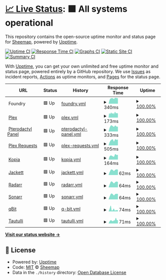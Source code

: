 # [📈 Live Status](https://Sheemap.github.io/snazcat-upptime): <!--live status--> **🟩 All systems operational**

This repository contains the open-source uptime monitor and status page for [Sheemap](https://Sheemap.github.io/snazcat-upptime), powered by [Upptime](https://github.com/upptime/upptime).

[![Uptime CI](https://github.com/Sheemap/snazcat-upptime/workflows/Uptime%20CI/badge.svg)](https://github.com/Sheemap/snazcat-upptime/actions?query=workflow%3A%22Uptime+CI%22)
[![Response Time CI](https://github.com/Sheemap/snazcat-upptime/workflows/Response%20Time%20CI/badge.svg)](https://github.com/Sheemap/snazcat-upptime/actions?query=workflow%3A%22Response+Time+CI%22)
[![Graphs CI](https://github.com/Sheemap/snazcat-upptime/workflows/Graphs%20CI/badge.svg)](https://github.com/Sheemap/snazcat-upptime/actions?query=workflow%3A%22Graphs+CI%22)
[![Static Site CI](https://github.com/Sheemap/snazcat-upptime/workflows/Static%20Site%20CI/badge.svg)](https://github.com/Sheemap/snazcat-upptime/actions?query=workflow%3A%22Static+Site+CI%22)
[![Summary CI](https://github.com/Sheemap/snazcat-upptime/workflows/Summary%20CI/badge.svg)](https://github.com/Sheemap/snazcat-upptime/actions?query=workflow%3A%22Summary+CI%22)

With [Upptime](https://upptime.js.org), you can get your own unlimited and free uptime monitor and status page, powered entirely by a GitHub repository. We use [Issues](https://github.com/Sheemap/snazcat-upptime/issues) as incident reports, [Actions](https://github.com/Sheemap/snazcat-upptime/actions) as uptime monitors, and [Pages](https://Sheemap.github.io/snazcat-upptime) for the status page.

<!--start: status pages-->
<!-- This summary is generated by Upptime (https://github.com/upptime/upptime) -->
<!-- Do not edit this manually, your changes will be overwritten -->
<!-- prettier-ignore -->
| URL | Status | History | Response Time | Uptime |
| --- | ------ | ------- | ------------- | ------ |
| <img alt="" src="https://icons.duckduckgo.com/ip3/null.ico" height="13"> Foundry | 🟩 Up | [foundry.yml](https://github.com/Sheemap/snazcat-upptime/commits/HEAD/history/foundry.yml) | <details><summary><img alt="Response time graph" src="./graphs/foundry/response-time-week.png" height="20"> 340ms</summary><br><a href="https://Sheemap.github.io/snazcat-upptime/history/foundry"><img alt="Response time 464" src="https://img.shields.io/endpoint?url=https%3A%2F%2Fraw.githubusercontent.com%2FSheemap%2Fsnazcat-upptime%2FHEAD%2Fapi%2Ffoundry%2Fresponse-time.json"></a><br><a href="https://Sheemap.github.io/snazcat-upptime/history/foundry"><img alt="24-hour response time 349" src="https://img.shields.io/endpoint?url=https%3A%2F%2Fraw.githubusercontent.com%2FSheemap%2Fsnazcat-upptime%2FHEAD%2Fapi%2Ffoundry%2Fresponse-time-day.json"></a><br><a href="https://Sheemap.github.io/snazcat-upptime/history/foundry"><img alt="7-day response time 340" src="https://img.shields.io/endpoint?url=https%3A%2F%2Fraw.githubusercontent.com%2FSheemap%2Fsnazcat-upptime%2FHEAD%2Fapi%2Ffoundry%2Fresponse-time-week.json"></a><br><a href="https://Sheemap.github.io/snazcat-upptime/history/foundry"><img alt="30-day response time 306" src="https://img.shields.io/endpoint?url=https%3A%2F%2Fraw.githubusercontent.com%2FSheemap%2Fsnazcat-upptime%2FHEAD%2Fapi%2Ffoundry%2Fresponse-time-month.json"></a><br><a href="https://Sheemap.github.io/snazcat-upptime/history/foundry"><img alt="1-year response time 510" src="https://img.shields.io/endpoint?url=https%3A%2F%2Fraw.githubusercontent.com%2FSheemap%2Fsnazcat-upptime%2FHEAD%2Fapi%2Ffoundry%2Fresponse-time-year.json"></a></details> | <details><summary><a href="https://Sheemap.github.io/snazcat-upptime/history/foundry">100.00%</a></summary><a href="https://Sheemap.github.io/snazcat-upptime/history/foundry"><img alt="All-time uptime 99.89%" src="https://img.shields.io/endpoint?url=https%3A%2F%2Fraw.githubusercontent.com%2FSheemap%2Fsnazcat-upptime%2FHEAD%2Fapi%2Ffoundry%2Fuptime.json"></a><br><a href="https://Sheemap.github.io/snazcat-upptime/history/foundry"><img alt="24-hour uptime 100.00%" src="https://img.shields.io/endpoint?url=https%3A%2F%2Fraw.githubusercontent.com%2FSheemap%2Fsnazcat-upptime%2FHEAD%2Fapi%2Ffoundry%2Fuptime-day.json"></a><br><a href="https://Sheemap.github.io/snazcat-upptime/history/foundry"><img alt="7-day uptime 100.00%" src="https://img.shields.io/endpoint?url=https%3A%2F%2Fraw.githubusercontent.com%2FSheemap%2Fsnazcat-upptime%2FHEAD%2Fapi%2Ffoundry%2Fuptime-week.json"></a><br><a href="https://Sheemap.github.io/snazcat-upptime/history/foundry"><img alt="30-day uptime 100.00%" src="https://img.shields.io/endpoint?url=https%3A%2F%2Fraw.githubusercontent.com%2FSheemap%2Fsnazcat-upptime%2FHEAD%2Fapi%2Ffoundry%2Fuptime-month.json"></a><br><a href="https://Sheemap.github.io/snazcat-upptime/history/foundry"><img alt="1-year uptime 99.96%" src="https://img.shields.io/endpoint?url=https%3A%2F%2Fraw.githubusercontent.com%2FSheemap%2Fsnazcat-upptime%2FHEAD%2Fapi%2Ffoundry%2Fuptime-year.json"></a></details>
| <img alt="" src="https://icons.duckduckgo.com/ip3/snazcat.com.ico" height="13"> [Plex](http://snazcat.com:32400) | 🟩 Up | [plex.yml](https://github.com/Sheemap/snazcat-upptime/commits/HEAD/history/plex.yml) | <details><summary><img alt="Response time graph" src="./graphs/plex/response-time-week.png" height="20"> 173ms</summary><br><a href="https://Sheemap.github.io/snazcat-upptime/history/plex"><img alt="Response time 241" src="https://img.shields.io/endpoint?url=https%3A%2F%2Fraw.githubusercontent.com%2FSheemap%2Fsnazcat-upptime%2FHEAD%2Fapi%2Fplex%2Fresponse-time.json"></a><br><a href="https://Sheemap.github.io/snazcat-upptime/history/plex"><img alt="24-hour response time 170" src="https://img.shields.io/endpoint?url=https%3A%2F%2Fraw.githubusercontent.com%2FSheemap%2Fsnazcat-upptime%2FHEAD%2Fapi%2Fplex%2Fresponse-time-day.json"></a><br><a href="https://Sheemap.github.io/snazcat-upptime/history/plex"><img alt="7-day response time 173" src="https://img.shields.io/endpoint?url=https%3A%2F%2Fraw.githubusercontent.com%2FSheemap%2Fsnazcat-upptime%2FHEAD%2Fapi%2Fplex%2Fresponse-time-week.json"></a><br><a href="https://Sheemap.github.io/snazcat-upptime/history/plex"><img alt="30-day response time 173" src="https://img.shields.io/endpoint?url=https%3A%2F%2Fraw.githubusercontent.com%2FSheemap%2Fsnazcat-upptime%2FHEAD%2Fapi%2Fplex%2Fresponse-time-month.json"></a><br><a href="https://Sheemap.github.io/snazcat-upptime/history/plex"><img alt="1-year response time 240" src="https://img.shields.io/endpoint?url=https%3A%2F%2Fraw.githubusercontent.com%2FSheemap%2Fsnazcat-upptime%2FHEAD%2Fapi%2Fplex%2Fresponse-time-year.json"></a></details> | <details><summary><a href="https://Sheemap.github.io/snazcat-upptime/history/plex">100.00%</a></summary><a href="https://Sheemap.github.io/snazcat-upptime/history/plex"><img alt="All-time uptime 99.73%" src="https://img.shields.io/endpoint?url=https%3A%2F%2Fraw.githubusercontent.com%2FSheemap%2Fsnazcat-upptime%2FHEAD%2Fapi%2Fplex%2Fuptime.json"></a><br><a href="https://Sheemap.github.io/snazcat-upptime/history/plex"><img alt="24-hour uptime 100.00%" src="https://img.shields.io/endpoint?url=https%3A%2F%2Fraw.githubusercontent.com%2FSheemap%2Fsnazcat-upptime%2FHEAD%2Fapi%2Fplex%2Fuptime-day.json"></a><br><a href="https://Sheemap.github.io/snazcat-upptime/history/plex"><img alt="7-day uptime 100.00%" src="https://img.shields.io/endpoint?url=https%3A%2F%2Fraw.githubusercontent.com%2FSheemap%2Fsnazcat-upptime%2FHEAD%2Fapi%2Fplex%2Fuptime-week.json"></a><br><a href="https://Sheemap.github.io/snazcat-upptime/history/plex"><img alt="30-day uptime 100.00%" src="https://img.shields.io/endpoint?url=https%3A%2F%2Fraw.githubusercontent.com%2FSheemap%2Fsnazcat-upptime%2FHEAD%2Fapi%2Fplex%2Fuptime-month.json"></a><br><a href="https://Sheemap.github.io/snazcat-upptime/history/plex"><img alt="1-year uptime 99.95%" src="https://img.shields.io/endpoint?url=https%3A%2F%2Fraw.githubusercontent.com%2FSheemap%2Fsnazcat-upptime%2FHEAD%2Fapi%2Fplex%2Fuptime-year.json"></a></details>
| <img alt="" src="https://icons.duckduckgo.com/ip3/panel.snazcat.com.ico" height="13"> [Pterodactyl Panel](https://panel.snazcat.com) | 🟩 Up | [pterodactyl-panel.yml](https://github.com/Sheemap/snazcat-upptime/commits/HEAD/history/pterodactyl-panel.yml) | <details><summary><img alt="Response time graph" src="./graphs/pterodactyl-panel/response-time-week.png" height="20"> 333ms</summary><br><a href="https://Sheemap.github.io/snazcat-upptime/history/pterodactyl-panel"><img alt="Response time 419" src="https://img.shields.io/endpoint?url=https%3A%2F%2Fraw.githubusercontent.com%2FSheemap%2Fsnazcat-upptime%2FHEAD%2Fapi%2Fpterodactyl-panel%2Fresponse-time.json"></a><br><a href="https://Sheemap.github.io/snazcat-upptime/history/pterodactyl-panel"><img alt="24-hour response time 311" src="https://img.shields.io/endpoint?url=https%3A%2F%2Fraw.githubusercontent.com%2FSheemap%2Fsnazcat-upptime%2FHEAD%2Fapi%2Fpterodactyl-panel%2Fresponse-time-day.json"></a><br><a href="https://Sheemap.github.io/snazcat-upptime/history/pterodactyl-panel"><img alt="7-day response time 333" src="https://img.shields.io/endpoint?url=https%3A%2F%2Fraw.githubusercontent.com%2FSheemap%2Fsnazcat-upptime%2FHEAD%2Fapi%2Fpterodactyl-panel%2Fresponse-time-week.json"></a><br><a href="https://Sheemap.github.io/snazcat-upptime/history/pterodactyl-panel"><img alt="30-day response time 310" src="https://img.shields.io/endpoint?url=https%3A%2F%2Fraw.githubusercontent.com%2FSheemap%2Fsnazcat-upptime%2FHEAD%2Fapi%2Fpterodactyl-panel%2Fresponse-time-month.json"></a><br><a href="https://Sheemap.github.io/snazcat-upptime/history/pterodactyl-panel"><img alt="1-year response time 433" src="https://img.shields.io/endpoint?url=https%3A%2F%2Fraw.githubusercontent.com%2FSheemap%2Fsnazcat-upptime%2FHEAD%2Fapi%2Fpterodactyl-panel%2Fresponse-time-year.json"></a></details> | <details><summary><a href="https://Sheemap.github.io/snazcat-upptime/history/pterodactyl-panel">100.00%</a></summary><a href="https://Sheemap.github.io/snazcat-upptime/history/pterodactyl-panel"><img alt="All-time uptime 99.98%" src="https://img.shields.io/endpoint?url=https%3A%2F%2Fraw.githubusercontent.com%2FSheemap%2Fsnazcat-upptime%2FHEAD%2Fapi%2Fpterodactyl-panel%2Fuptime.json"></a><br><a href="https://Sheemap.github.io/snazcat-upptime/history/pterodactyl-panel"><img alt="24-hour uptime 100.00%" src="https://img.shields.io/endpoint?url=https%3A%2F%2Fraw.githubusercontent.com%2FSheemap%2Fsnazcat-upptime%2FHEAD%2Fapi%2Fpterodactyl-panel%2Fuptime-day.json"></a><br><a href="https://Sheemap.github.io/snazcat-upptime/history/pterodactyl-panel"><img alt="7-day uptime 100.00%" src="https://img.shields.io/endpoint?url=https%3A%2F%2Fraw.githubusercontent.com%2FSheemap%2Fsnazcat-upptime%2FHEAD%2Fapi%2Fpterodactyl-panel%2Fuptime-week.json"></a><br><a href="https://Sheemap.github.io/snazcat-upptime/history/pterodactyl-panel"><img alt="30-day uptime 100.00%" src="https://img.shields.io/endpoint?url=https%3A%2F%2Fraw.githubusercontent.com%2FSheemap%2Fsnazcat-upptime%2FHEAD%2Fapi%2Fpterodactyl-panel%2Fuptime-month.json"></a><br><a href="https://Sheemap.github.io/snazcat-upptime/history/pterodactyl-panel"><img alt="1-year uptime 99.98%" src="https://img.shields.io/endpoint?url=https%3A%2F%2Fraw.githubusercontent.com%2FSheemap%2Fsnazcat-upptime%2FHEAD%2Fapi%2Fpterodactyl-panel%2Fuptime-year.json"></a></details>
| <img alt="" src="https://icons.duckduckgo.com/ip3/plexrequests.snazcat.com.ico" height="13"> [Plex Requests](https://plexrequests.snazcat.com) | 🟩 Up | [plex-requests.yml](https://github.com/Sheemap/snazcat-upptime/commits/HEAD/history/plex-requests.yml) | <details><summary><img alt="Response time graph" src="./graphs/plex-requests/response-time-week.png" height="20"> 505ms</summary><br><a href="https://Sheemap.github.io/snazcat-upptime/history/plex-requests"><img alt="Response time 799" src="https://img.shields.io/endpoint?url=https%3A%2F%2Fraw.githubusercontent.com%2FSheemap%2Fsnazcat-upptime%2FHEAD%2Fapi%2Fplex-requests%2Fresponse-time.json"></a><br><a href="https://Sheemap.github.io/snazcat-upptime/history/plex-requests"><img alt="24-hour response time 567" src="https://img.shields.io/endpoint?url=https%3A%2F%2Fraw.githubusercontent.com%2FSheemap%2Fsnazcat-upptime%2FHEAD%2Fapi%2Fplex-requests%2Fresponse-time-day.json"></a><br><a href="https://Sheemap.github.io/snazcat-upptime/history/plex-requests"><img alt="7-day response time 505" src="https://img.shields.io/endpoint?url=https%3A%2F%2Fraw.githubusercontent.com%2FSheemap%2Fsnazcat-upptime%2FHEAD%2Fapi%2Fplex-requests%2Fresponse-time-week.json"></a><br><a href="https://Sheemap.github.io/snazcat-upptime/history/plex-requests"><img alt="30-day response time 859" src="https://img.shields.io/endpoint?url=https%3A%2F%2Fraw.githubusercontent.com%2FSheemap%2Fsnazcat-upptime%2FHEAD%2Fapi%2Fplex-requests%2Fresponse-time-month.json"></a><br><a href="https://Sheemap.github.io/snazcat-upptime/history/plex-requests"><img alt="1-year response time 799" src="https://img.shields.io/endpoint?url=https%3A%2F%2Fraw.githubusercontent.com%2FSheemap%2Fsnazcat-upptime%2FHEAD%2Fapi%2Fplex-requests%2Fresponse-time-year.json"></a></details> | <details><summary><a href="https://Sheemap.github.io/snazcat-upptime/history/plex-requests">100.00%</a></summary><a href="https://Sheemap.github.io/snazcat-upptime/history/plex-requests"><img alt="All-time uptime 99.60%" src="https://img.shields.io/endpoint?url=https%3A%2F%2Fraw.githubusercontent.com%2FSheemap%2Fsnazcat-upptime%2FHEAD%2Fapi%2Fplex-requests%2Fuptime.json"></a><br><a href="https://Sheemap.github.io/snazcat-upptime/history/plex-requests"><img alt="24-hour uptime 100.00%" src="https://img.shields.io/endpoint?url=https%3A%2F%2Fraw.githubusercontent.com%2FSheemap%2Fsnazcat-upptime%2FHEAD%2Fapi%2Fplex-requests%2Fuptime-day.json"></a><br><a href="https://Sheemap.github.io/snazcat-upptime/history/plex-requests"><img alt="7-day uptime 100.00%" src="https://img.shields.io/endpoint?url=https%3A%2F%2Fraw.githubusercontent.com%2FSheemap%2Fsnazcat-upptime%2FHEAD%2Fapi%2Fplex-requests%2Fuptime-week.json"></a><br><a href="https://Sheemap.github.io/snazcat-upptime/history/plex-requests"><img alt="30-day uptime 100.00%" src="https://img.shields.io/endpoint?url=https%3A%2F%2Fraw.githubusercontent.com%2FSheemap%2Fsnazcat-upptime%2FHEAD%2Fapi%2Fplex-requests%2Fuptime-month.json"></a><br><a href="https://Sheemap.github.io/snazcat-upptime/history/plex-requests"><img alt="1-year uptime 99.60%" src="https://img.shields.io/endpoint?url=https%3A%2F%2Fraw.githubusercontent.com%2FSheemap%2Fsnazcat-upptime%2FHEAD%2Fapi%2Fplex-requests%2Fuptime-year.json"></a></details>
| <img alt="" src="https://icons.duckduckgo.com/ip3/snazcat.com.ico" height="13"> [Kopia](http://snazcat.com:6969/kopia) | 🟩 Up | [kopia.yml](https://github.com/Sheemap/snazcat-upptime/commits/HEAD/history/kopia.yml) | <details><summary><img alt="Response time graph" src="./graphs/kopia/response-time-week.png" height="20"> 164ms</summary><br><a href="https://Sheemap.github.io/snazcat-upptime/history/kopia"><img alt="Response time 243" src="https://img.shields.io/endpoint?url=https%3A%2F%2Fraw.githubusercontent.com%2FSheemap%2Fsnazcat-upptime%2FHEAD%2Fapi%2Fkopia%2Fresponse-time.json"></a><br><a href="https://Sheemap.github.io/snazcat-upptime/history/kopia"><img alt="24-hour response time 192" src="https://img.shields.io/endpoint?url=https%3A%2F%2Fraw.githubusercontent.com%2FSheemap%2Fsnazcat-upptime%2FHEAD%2Fapi%2Fkopia%2Fresponse-time-day.json"></a><br><a href="https://Sheemap.github.io/snazcat-upptime/history/kopia"><img alt="7-day response time 164" src="https://img.shields.io/endpoint?url=https%3A%2F%2Fraw.githubusercontent.com%2FSheemap%2Fsnazcat-upptime%2FHEAD%2Fapi%2Fkopia%2Fresponse-time-week.json"></a><br><a href="https://Sheemap.github.io/snazcat-upptime/history/kopia"><img alt="30-day response time 210" src="https://img.shields.io/endpoint?url=https%3A%2F%2Fraw.githubusercontent.com%2FSheemap%2Fsnazcat-upptime%2FHEAD%2Fapi%2Fkopia%2Fresponse-time-month.json"></a><br><a href="https://Sheemap.github.io/snazcat-upptime/history/kopia"><img alt="1-year response time 243" src="https://img.shields.io/endpoint?url=https%3A%2F%2Fraw.githubusercontent.com%2FSheemap%2Fsnazcat-upptime%2FHEAD%2Fapi%2Fkopia%2Fresponse-time-year.json"></a></details> | <details><summary><a href="https://Sheemap.github.io/snazcat-upptime/history/kopia">100.00%</a></summary><a href="https://Sheemap.github.io/snazcat-upptime/history/kopia"><img alt="All-time uptime 99.51%" src="https://img.shields.io/endpoint?url=https%3A%2F%2Fraw.githubusercontent.com%2FSheemap%2Fsnazcat-upptime%2FHEAD%2Fapi%2Fkopia%2Fuptime.json"></a><br><a href="https://Sheemap.github.io/snazcat-upptime/history/kopia"><img alt="24-hour uptime 100.00%" src="https://img.shields.io/endpoint?url=https%3A%2F%2Fraw.githubusercontent.com%2FSheemap%2Fsnazcat-upptime%2FHEAD%2Fapi%2Fkopia%2Fuptime-day.json"></a><br><a href="https://Sheemap.github.io/snazcat-upptime/history/kopia"><img alt="7-day uptime 100.00%" src="https://img.shields.io/endpoint?url=https%3A%2F%2Fraw.githubusercontent.com%2FSheemap%2Fsnazcat-upptime%2FHEAD%2Fapi%2Fkopia%2Fuptime-week.json"></a><br><a href="https://Sheemap.github.io/snazcat-upptime/history/kopia"><img alt="30-day uptime 100.00%" src="https://img.shields.io/endpoint?url=https%3A%2F%2Fraw.githubusercontent.com%2FSheemap%2Fsnazcat-upptime%2FHEAD%2Fapi%2Fkopia%2Fuptime-month.json"></a><br><a href="https://Sheemap.github.io/snazcat-upptime/history/kopia"><img alt="1-year uptime 99.51%" src="https://img.shields.io/endpoint?url=https%3A%2F%2Fraw.githubusercontent.com%2FSheemap%2Fsnazcat-upptime%2FHEAD%2Fapi%2Fkopia%2Fuptime-year.json"></a></details>
| <img alt="" src="https://icons.duckduckgo.com/ip3/snazcat.com.ico" height="13"> [Jackett](http://snazcat.com:6969/jackett) | 🟩 Up | [jackett.yml](https://github.com/Sheemap/snazcat-upptime/commits/HEAD/history/jackett.yml) | <details><summary><img alt="Response time graph" src="./graphs/jackett/response-time-week.png" height="20"> 62ms</summary><br><a href="https://Sheemap.github.io/snazcat-upptime/history/jackett"><img alt="Response time 101" src="https://img.shields.io/endpoint?url=https%3A%2F%2Fraw.githubusercontent.com%2FSheemap%2Fsnazcat-upptime%2FHEAD%2Fapi%2Fjackett%2Fresponse-time.json"></a><br><a href="https://Sheemap.github.io/snazcat-upptime/history/jackett"><img alt="24-hour response time 68" src="https://img.shields.io/endpoint?url=https%3A%2F%2Fraw.githubusercontent.com%2FSheemap%2Fsnazcat-upptime%2FHEAD%2Fapi%2Fjackett%2Fresponse-time-day.json"></a><br><a href="https://Sheemap.github.io/snazcat-upptime/history/jackett"><img alt="7-day response time 62" src="https://img.shields.io/endpoint?url=https%3A%2F%2Fraw.githubusercontent.com%2FSheemap%2Fsnazcat-upptime%2FHEAD%2Fapi%2Fjackett%2Fresponse-time-week.json"></a><br><a href="https://Sheemap.github.io/snazcat-upptime/history/jackett"><img alt="30-day response time 67" src="https://img.shields.io/endpoint?url=https%3A%2F%2Fraw.githubusercontent.com%2FSheemap%2Fsnazcat-upptime%2FHEAD%2Fapi%2Fjackett%2Fresponse-time-month.json"></a><br><a href="https://Sheemap.github.io/snazcat-upptime/history/jackett"><img alt="1-year response time 101" src="https://img.shields.io/endpoint?url=https%3A%2F%2Fraw.githubusercontent.com%2FSheemap%2Fsnazcat-upptime%2FHEAD%2Fapi%2Fjackett%2Fresponse-time-year.json"></a></details> | <details><summary><a href="https://Sheemap.github.io/snazcat-upptime/history/jackett">100.00%</a></summary><a href="https://Sheemap.github.io/snazcat-upptime/history/jackett"><img alt="All-time uptime 97.57%" src="https://img.shields.io/endpoint?url=https%3A%2F%2Fraw.githubusercontent.com%2FSheemap%2Fsnazcat-upptime%2FHEAD%2Fapi%2Fjackett%2Fuptime.json"></a><br><a href="https://Sheemap.github.io/snazcat-upptime/history/jackett"><img alt="24-hour uptime 100.00%" src="https://img.shields.io/endpoint?url=https%3A%2F%2Fraw.githubusercontent.com%2FSheemap%2Fsnazcat-upptime%2FHEAD%2Fapi%2Fjackett%2Fuptime-day.json"></a><br><a href="https://Sheemap.github.io/snazcat-upptime/history/jackett"><img alt="7-day uptime 100.00%" src="https://img.shields.io/endpoint?url=https%3A%2F%2Fraw.githubusercontent.com%2FSheemap%2Fsnazcat-upptime%2FHEAD%2Fapi%2Fjackett%2Fuptime-week.json"></a><br><a href="https://Sheemap.github.io/snazcat-upptime/history/jackett"><img alt="30-day uptime 100.00%" src="https://img.shields.io/endpoint?url=https%3A%2F%2Fraw.githubusercontent.com%2FSheemap%2Fsnazcat-upptime%2FHEAD%2Fapi%2Fjackett%2Fuptime-month.json"></a><br><a href="https://Sheemap.github.io/snazcat-upptime/history/jackett"><img alt="1-year uptime 97.57%" src="https://img.shields.io/endpoint?url=https%3A%2F%2Fraw.githubusercontent.com%2FSheemap%2Fsnazcat-upptime%2FHEAD%2Fapi%2Fjackett%2Fuptime-year.json"></a></details>
| <img alt="" src="https://icons.duckduckgo.com/ip3/snazcat.com.ico" height="13"> [Radarr](http://snazcat.com:6969/radarr) | 🟩 Up | [radarr.yml](https://github.com/Sheemap/snazcat-upptime/commits/HEAD/history/radarr.yml) | <details><summary><img alt="Response time graph" src="./graphs/radarr/response-time-week.png" height="20"> 64ms</summary><br><a href="https://Sheemap.github.io/snazcat-upptime/history/radarr"><img alt="Response time 122" src="https://img.shields.io/endpoint?url=https%3A%2F%2Fraw.githubusercontent.com%2FSheemap%2Fsnazcat-upptime%2FHEAD%2Fapi%2Fradarr%2Fresponse-time.json"></a><br><a href="https://Sheemap.github.io/snazcat-upptime/history/radarr"><img alt="24-hour response time 69" src="https://img.shields.io/endpoint?url=https%3A%2F%2Fraw.githubusercontent.com%2FSheemap%2Fsnazcat-upptime%2FHEAD%2Fapi%2Fradarr%2Fresponse-time-day.json"></a><br><a href="https://Sheemap.github.io/snazcat-upptime/history/radarr"><img alt="7-day response time 64" src="https://img.shields.io/endpoint?url=https%3A%2F%2Fraw.githubusercontent.com%2FSheemap%2Fsnazcat-upptime%2FHEAD%2Fapi%2Fradarr%2Fresponse-time-week.json"></a><br><a href="https://Sheemap.github.io/snazcat-upptime/history/radarr"><img alt="30-day response time 69" src="https://img.shields.io/endpoint?url=https%3A%2F%2Fraw.githubusercontent.com%2FSheemap%2Fsnazcat-upptime%2FHEAD%2Fapi%2Fradarr%2Fresponse-time-month.json"></a><br><a href="https://Sheemap.github.io/snazcat-upptime/history/radarr"><img alt="1-year response time 122" src="https://img.shields.io/endpoint?url=https%3A%2F%2Fraw.githubusercontent.com%2FSheemap%2Fsnazcat-upptime%2FHEAD%2Fapi%2Fradarr%2Fresponse-time-year.json"></a></details> | <details><summary><a href="https://Sheemap.github.io/snazcat-upptime/history/radarr">100.00%</a></summary><a href="https://Sheemap.github.io/snazcat-upptime/history/radarr"><img alt="All-time uptime 99.62%" src="https://img.shields.io/endpoint?url=https%3A%2F%2Fraw.githubusercontent.com%2FSheemap%2Fsnazcat-upptime%2FHEAD%2Fapi%2Fradarr%2Fuptime.json"></a><br><a href="https://Sheemap.github.io/snazcat-upptime/history/radarr"><img alt="24-hour uptime 100.00%" src="https://img.shields.io/endpoint?url=https%3A%2F%2Fraw.githubusercontent.com%2FSheemap%2Fsnazcat-upptime%2FHEAD%2Fapi%2Fradarr%2Fuptime-day.json"></a><br><a href="https://Sheemap.github.io/snazcat-upptime/history/radarr"><img alt="7-day uptime 100.00%" src="https://img.shields.io/endpoint?url=https%3A%2F%2Fraw.githubusercontent.com%2FSheemap%2Fsnazcat-upptime%2FHEAD%2Fapi%2Fradarr%2Fuptime-week.json"></a><br><a href="https://Sheemap.github.io/snazcat-upptime/history/radarr"><img alt="30-day uptime 100.00%" src="https://img.shields.io/endpoint?url=https%3A%2F%2Fraw.githubusercontent.com%2FSheemap%2Fsnazcat-upptime%2FHEAD%2Fapi%2Fradarr%2Fuptime-month.json"></a><br><a href="https://Sheemap.github.io/snazcat-upptime/history/radarr"><img alt="1-year uptime 99.62%" src="https://img.shields.io/endpoint?url=https%3A%2F%2Fraw.githubusercontent.com%2FSheemap%2Fsnazcat-upptime%2FHEAD%2Fapi%2Fradarr%2Fuptime-year.json"></a></details>
| <img alt="" src="https://icons.duckduckgo.com/ip3/snazcat.com.ico" height="13"> [Sonarr](http://snazcat.com:6969/sonarr) | 🟩 Up | [sonarr.yml](https://github.com/Sheemap/snazcat-upptime/commits/HEAD/history/sonarr.yml) | <details><summary><img alt="Response time graph" src="./graphs/sonarr/response-time-week.png" height="20"> 64ms</summary><br><a href="https://Sheemap.github.io/snazcat-upptime/history/sonarr"><img alt="Response time 99" src="https://img.shields.io/endpoint?url=https%3A%2F%2Fraw.githubusercontent.com%2FSheemap%2Fsnazcat-upptime%2FHEAD%2Fapi%2Fsonarr%2Fresponse-time.json"></a><br><a href="https://Sheemap.github.io/snazcat-upptime/history/sonarr"><img alt="24-hour response time 70" src="https://img.shields.io/endpoint?url=https%3A%2F%2Fraw.githubusercontent.com%2FSheemap%2Fsnazcat-upptime%2FHEAD%2Fapi%2Fsonarr%2Fresponse-time-day.json"></a><br><a href="https://Sheemap.github.io/snazcat-upptime/history/sonarr"><img alt="7-day response time 64" src="https://img.shields.io/endpoint?url=https%3A%2F%2Fraw.githubusercontent.com%2FSheemap%2Fsnazcat-upptime%2FHEAD%2Fapi%2Fsonarr%2Fresponse-time-week.json"></a><br><a href="https://Sheemap.github.io/snazcat-upptime/history/sonarr"><img alt="30-day response time 64" src="https://img.shields.io/endpoint?url=https%3A%2F%2Fraw.githubusercontent.com%2FSheemap%2Fsnazcat-upptime%2FHEAD%2Fapi%2Fsonarr%2Fresponse-time-month.json"></a><br><a href="https://Sheemap.github.io/snazcat-upptime/history/sonarr"><img alt="1-year response time 99" src="https://img.shields.io/endpoint?url=https%3A%2F%2Fraw.githubusercontent.com%2FSheemap%2Fsnazcat-upptime%2FHEAD%2Fapi%2Fsonarr%2Fresponse-time-year.json"></a></details> | <details><summary><a href="https://Sheemap.github.io/snazcat-upptime/history/sonarr">100.00%</a></summary><a href="https://Sheemap.github.io/snazcat-upptime/history/sonarr"><img alt="All-time uptime 99.62%" src="https://img.shields.io/endpoint?url=https%3A%2F%2Fraw.githubusercontent.com%2FSheemap%2Fsnazcat-upptime%2FHEAD%2Fapi%2Fsonarr%2Fuptime.json"></a><br><a href="https://Sheemap.github.io/snazcat-upptime/history/sonarr"><img alt="24-hour uptime 100.00%" src="https://img.shields.io/endpoint?url=https%3A%2F%2Fraw.githubusercontent.com%2FSheemap%2Fsnazcat-upptime%2FHEAD%2Fapi%2Fsonarr%2Fuptime-day.json"></a><br><a href="https://Sheemap.github.io/snazcat-upptime/history/sonarr"><img alt="7-day uptime 100.00%" src="https://img.shields.io/endpoint?url=https%3A%2F%2Fraw.githubusercontent.com%2FSheemap%2Fsnazcat-upptime%2FHEAD%2Fapi%2Fsonarr%2Fuptime-week.json"></a><br><a href="https://Sheemap.github.io/snazcat-upptime/history/sonarr"><img alt="30-day uptime 100.00%" src="https://img.shields.io/endpoint?url=https%3A%2F%2Fraw.githubusercontent.com%2FSheemap%2Fsnazcat-upptime%2FHEAD%2Fapi%2Fsonarr%2Fuptime-month.json"></a><br><a href="https://Sheemap.github.io/snazcat-upptime/history/sonarr"><img alt="1-year uptime 99.62%" src="https://img.shields.io/endpoint?url=https%3A%2F%2Fraw.githubusercontent.com%2FSheemap%2Fsnazcat-upptime%2FHEAD%2Fapi%2Fsonarr%2Fuptime-year.json"></a></details>
| <img alt="" src="https://icons.duckduckgo.com/ip3/snazcat.com.ico" height="13"> [qBit](http://snazcat.com:6969/qbit) | 🟩 Up | [q-bit.yml](https://github.com/Sheemap/snazcat-upptime/commits/HEAD/history/q-bit.yml) | <details><summary><img alt="Response time graph" src="./graphs/q-bit/response-time-week.png" height="20"> 74ms</summary><br><a href="https://Sheemap.github.io/snazcat-upptime/history/q-bit"><img alt="Response time 98" src="https://img.shields.io/endpoint?url=https%3A%2F%2Fraw.githubusercontent.com%2FSheemap%2Fsnazcat-upptime%2FHEAD%2Fapi%2Fq-bit%2Fresponse-time.json"></a><br><a href="https://Sheemap.github.io/snazcat-upptime/history/q-bit"><img alt="24-hour response time 66" src="https://img.shields.io/endpoint?url=https%3A%2F%2Fraw.githubusercontent.com%2FSheemap%2Fsnazcat-upptime%2FHEAD%2Fapi%2Fq-bit%2Fresponse-time-day.json"></a><br><a href="https://Sheemap.github.io/snazcat-upptime/history/q-bit"><img alt="7-day response time 74" src="https://img.shields.io/endpoint?url=https%3A%2F%2Fraw.githubusercontent.com%2FSheemap%2Fsnazcat-upptime%2FHEAD%2Fapi%2Fq-bit%2Fresponse-time-week.json"></a><br><a href="https://Sheemap.github.io/snazcat-upptime/history/q-bit"><img alt="30-day response time 99" src="https://img.shields.io/endpoint?url=https%3A%2F%2Fraw.githubusercontent.com%2FSheemap%2Fsnazcat-upptime%2FHEAD%2Fapi%2Fq-bit%2Fresponse-time-month.json"></a><br><a href="https://Sheemap.github.io/snazcat-upptime/history/q-bit"><img alt="1-year response time 98" src="https://img.shields.io/endpoint?url=https%3A%2F%2Fraw.githubusercontent.com%2FSheemap%2Fsnazcat-upptime%2FHEAD%2Fapi%2Fq-bit%2Fresponse-time-year.json"></a></details> | <details><summary><a href="https://Sheemap.github.io/snazcat-upptime/history/q-bit">100.00%</a></summary><a href="https://Sheemap.github.io/snazcat-upptime/history/q-bit"><img alt="All-time uptime 99.32%" src="https://img.shields.io/endpoint?url=https%3A%2F%2Fraw.githubusercontent.com%2FSheemap%2Fsnazcat-upptime%2FHEAD%2Fapi%2Fq-bit%2Fuptime.json"></a><br><a href="https://Sheemap.github.io/snazcat-upptime/history/q-bit"><img alt="24-hour uptime 100.00%" src="https://img.shields.io/endpoint?url=https%3A%2F%2Fraw.githubusercontent.com%2FSheemap%2Fsnazcat-upptime%2FHEAD%2Fapi%2Fq-bit%2Fuptime-day.json"></a><br><a href="https://Sheemap.github.io/snazcat-upptime/history/q-bit"><img alt="7-day uptime 100.00%" src="https://img.shields.io/endpoint?url=https%3A%2F%2Fraw.githubusercontent.com%2FSheemap%2Fsnazcat-upptime%2FHEAD%2Fapi%2Fq-bit%2Fuptime-week.json"></a><br><a href="https://Sheemap.github.io/snazcat-upptime/history/q-bit"><img alt="30-day uptime 100.00%" src="https://img.shields.io/endpoint?url=https%3A%2F%2Fraw.githubusercontent.com%2FSheemap%2Fsnazcat-upptime%2FHEAD%2Fapi%2Fq-bit%2Fuptime-month.json"></a><br><a href="https://Sheemap.github.io/snazcat-upptime/history/q-bit"><img alt="1-year uptime 99.32%" src="https://img.shields.io/endpoint?url=https%3A%2F%2Fraw.githubusercontent.com%2FSheemap%2Fsnazcat-upptime%2FHEAD%2Fapi%2Fq-bit%2Fuptime-year.json"></a></details>
| <img alt="" src="https://icons.duckduckgo.com/ip3/snazcat.com.ico" height="13"> [Tautulli](http://snazcat.com:6969/tautulli) | 🟩 Up | [tautulli.yml](https://github.com/Sheemap/snazcat-upptime/commits/HEAD/history/tautulli.yml) | <details><summary><img alt="Response time graph" src="./graphs/tautulli/response-time-week.png" height="20"> 71ms</summary><br><a href="https://Sheemap.github.io/snazcat-upptime/history/tautulli"><img alt="Response time 83" src="https://img.shields.io/endpoint?url=https%3A%2F%2Fraw.githubusercontent.com%2FSheemap%2Fsnazcat-upptime%2FHEAD%2Fapi%2Ftautulli%2Fresponse-time.json"></a><br><a href="https://Sheemap.github.io/snazcat-upptime/history/tautulli"><img alt="24-hour response time 74" src="https://img.shields.io/endpoint?url=https%3A%2F%2Fraw.githubusercontent.com%2FSheemap%2Fsnazcat-upptime%2FHEAD%2Fapi%2Ftautulli%2Fresponse-time-day.json"></a><br><a href="https://Sheemap.github.io/snazcat-upptime/history/tautulli"><img alt="7-day response time 71" src="https://img.shields.io/endpoint?url=https%3A%2F%2Fraw.githubusercontent.com%2FSheemap%2Fsnazcat-upptime%2FHEAD%2Fapi%2Ftautulli%2Fresponse-time-week.json"></a><br><a href="https://Sheemap.github.io/snazcat-upptime/history/tautulli"><img alt="30-day response time 62" src="https://img.shields.io/endpoint?url=https%3A%2F%2Fraw.githubusercontent.com%2FSheemap%2Fsnazcat-upptime%2FHEAD%2Fapi%2Ftautulli%2Fresponse-time-month.json"></a><br><a href="https://Sheemap.github.io/snazcat-upptime/history/tautulli"><img alt="1-year response time 83" src="https://img.shields.io/endpoint?url=https%3A%2F%2Fraw.githubusercontent.com%2FSheemap%2Fsnazcat-upptime%2FHEAD%2Fapi%2Ftautulli%2Fresponse-time-year.json"></a></details> | <details><summary><a href="https://Sheemap.github.io/snazcat-upptime/history/tautulli">100.00%</a></summary><a href="https://Sheemap.github.io/snazcat-upptime/history/tautulli"><img alt="All-time uptime 99.62%" src="https://img.shields.io/endpoint?url=https%3A%2F%2Fraw.githubusercontent.com%2FSheemap%2Fsnazcat-upptime%2FHEAD%2Fapi%2Ftautulli%2Fuptime.json"></a><br><a href="https://Sheemap.github.io/snazcat-upptime/history/tautulli"><img alt="24-hour uptime 100.00%" src="https://img.shields.io/endpoint?url=https%3A%2F%2Fraw.githubusercontent.com%2FSheemap%2Fsnazcat-upptime%2FHEAD%2Fapi%2Ftautulli%2Fuptime-day.json"></a><br><a href="https://Sheemap.github.io/snazcat-upptime/history/tautulli"><img alt="7-day uptime 100.00%" src="https://img.shields.io/endpoint?url=https%3A%2F%2Fraw.githubusercontent.com%2FSheemap%2Fsnazcat-upptime%2FHEAD%2Fapi%2Ftautulli%2Fuptime-week.json"></a><br><a href="https://Sheemap.github.io/snazcat-upptime/history/tautulli"><img alt="30-day uptime 100.00%" src="https://img.shields.io/endpoint?url=https%3A%2F%2Fraw.githubusercontent.com%2FSheemap%2Fsnazcat-upptime%2FHEAD%2Fapi%2Ftautulli%2Fuptime-month.json"></a><br><a href="https://Sheemap.github.io/snazcat-upptime/history/tautulli"><img alt="1-year uptime 99.62%" src="https://img.shields.io/endpoint?url=https%3A%2F%2Fraw.githubusercontent.com%2FSheemap%2Fsnazcat-upptime%2FHEAD%2Fapi%2Ftautulli%2Fuptime-year.json"></a></details>

<!--end: status pages-->

[**Visit our status website →**](https://Sheemap.github.io/snazcat-upptime)

## 📄 License

- Powered by: [Upptime](https://github.com/upptime/upptime)
- Code: [MIT](./LICENSE) © [Sheemap](https://Sheemap.github.io/snazcat-upptime)
- Data in the `./history` directory: [Open Database License](https://opendatacommons.org/licenses/odbl/1-0/)
